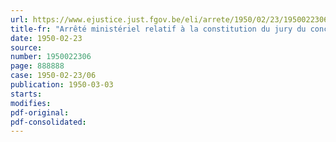 ```yaml
---
url: https://www.ejustice.just.fgov.be/eli/arrete/1950/02/23/1950022306/justel
title-fr: "Arrêté ministériel relatif à la constitution du jury du concours d'admission à l'Ecole royale militaire. - Session 1950."
date: 1950-02-23
source:
number: 1950022306
page: 888888
case: 1950-02-23/06
publication: 1950-03-03
starts:
modifies:
pdf-original:
pdf-consolidated:
---
```


